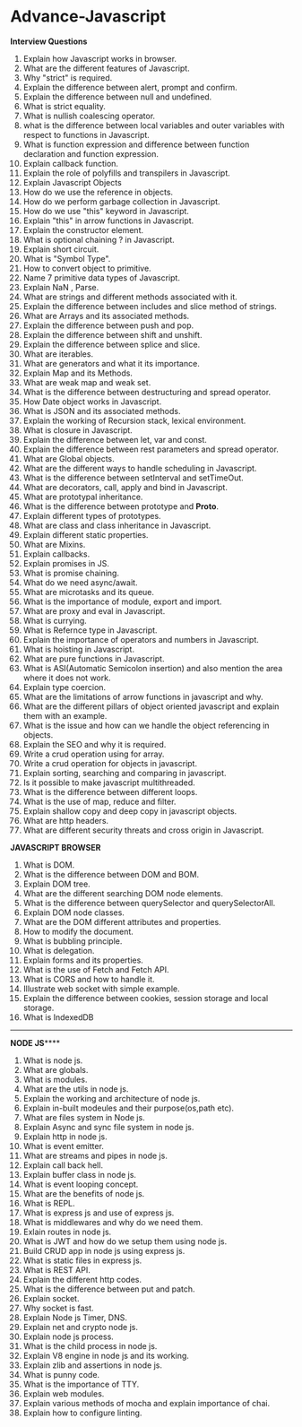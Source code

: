 # Advance-Javascript
**Interview Questions**

1. Explain how Javascript works in browser.
2. What are the different features of Javascript.
3. Why "strict" is required.
4. Explain the difference between alert, prompt and confirm.
5. Explain the difference between null and undefined.
6. What is strict equality.
7. What is nullish coalescing operator.
8. what is the difference between local variables and outer variables with respect to functions in Javascript.
9. What is function expression and difference between function declaration and function expression.
10. Explain callback function.
11. Explain the role of polyfills and transpilers in Javascript.
12. Explain Javascript Objects
13. How do we use the reference in objects.
14. How do we perform garbage collection in Javascript.
15. How do we use "this" keyword in Javascript.
16. Explain "this" in arrow functions in Javascript.
17. Explain the constructor element.
18. What is optional chaining ? in Javascript.
19. Explain short circuit.
20. What is "Symbol Type".
21. How to convert object to primitive.
22. Name 7 primitive data types of Javascript.
23. Explain NaN , Parse.
24. What are strings and different methods associated with it.
25. Explain the difference between includes and slice method of strings.
26. What are Arrays and its associated methods.
27. Explain the difference between push and pop.
28. Explain the difference between shift and unshift.
29. Explain the difference between splice and slice.
30. What are iterables.
31. What are generators and what it its importance.
32. Explain Map and its Methods.
33. What are weak map and weak set.
34. What is the difference between destructuring and spread operator.
35. How Date object works in Javascript.
36. What is JSON and its associated methods.
37. Explain the working of Recursion stack, lexical environment.
38. What is closure in Javascript.
39. Explain the difference between let, var and const.
40. Explain the difference between rest parameters and spread operator.
41. What are Global objects.
42. What are the different ways to handle scheduling in Javascript.
43. What is the difference between setInterval and setTimeOut.
44. What are decorators, call, apply and bind in Javascript.
45. What are prototypal inheritance.
46. What is the difference between prototype and __Proto__.
47. Explain different types of prototypes.
48. What are class and class inheritance in Javascript.
49. Explain different static properties.
50. What are Mixins.
51. Explain callbacks.
52. Explain promises in JS.
53. What is promise chaining.
54. What do we need async/await.
55. What are microtasks and its queue.
56. What is the importance of module, export and import.
57. What are proxy and eval in Javascript.
58. What is currying.
59. What is Refernce type in Javascript.
60. Explain the importance of operators and numbers in Javascript.
61. What is hoisting in Javascript.
62. What are pure functions in Javascript.
63. What is ASI(Automatic Semicolon insertion) and also mention the area where it does not work.
64. Explain type coercion.
65. What are the limitations of arrow functions in javascript and why.
66. What are the different pillars of object oriented javascript and explain them with an example.
67. What is the issue and how can we handle the object referencing in objects.
68. Explain the SEO and why it is required.
69. Write a crud operation using for array.
70. Write a crud operation for objects in javascript.
71. Explain sorting, searching and comparing in javascript.
72. Is it possible to make javascript multithreaded.
73. What is the difference between different loops.
74. What is the use of map, reduce and filter.
75. Explain shallow copy and deep copy in javascript objects.
76. What are http headers.
77. What are different security threats and cross origin in Javascript.


**JAVASCRIPT BROWSER**

1. What is DOM.
2. What is the difference between DOM and BOM.
3. Explain DOM tree.
4. What are the different searching DOM node elements.
5. What is the difference between querySelector and querySelectorAll.
6. Explain DOM node classes.
7. What are the DOM different attributes and properties.
8. How to modify the document.
9. What is bubbling principle.
10. What is delegation.
11. Explain forms and its properties.
12. What is the use of Fetch and Fetch API.
13. What is CORS and how to handle it.
14. Illustrate web socket with simple example.
15. Explain the difference between cookies, session storage and local storage.
16. What is IndexedDB

****
**NODE JS******
1. What is node js.
2. What are globals.
3. What is modules.
4. What are the utils in node js.
5. Explain the working and architecture of node js.
6. Explain in-built modeules and their purpose(os,path etc).
7. What are files system in Node js.
8. Explain Async and sync file system in node js.
9. Explain http in node js.
10. What is event emitter.
11. What are streams and pipes in node js.
12. Explain call back hell.
13. Explain buffer class in node js.
14. What is event looping concept.
15. What are the benefits of node js.
16. What is REPL.
17. What is express js and use of express js.
18. What is middlewares and why do we need them.
19. Exlain routes in node js.
20. What is JWT and how do we setup them using node js.
21. Build CRUD app in node js using express js.
22. What is static files in express js.
23. What is REST API.
24. Explain the different http codes.
25. What is the difference between put and patch.
26. Explain socket.
27. Why socket is fast.
28. Explain Node js Timer, DNS.
29. Explain net and crypto node js.
30. Explain node js process.
31. What is the child process in node js.
32. Explain V8 engine in node js and its working.
33. Explain zlib and assertions in node js.
34. What is punny code.
35. What is the importance of TTY.
36. Explain web modules.
37. Explain various methods of mocha and explain importance of chai.
38. Explain how to configure linting.
